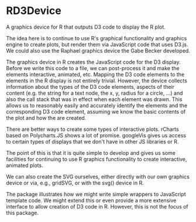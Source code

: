 RD3Device
=========

A graphics device for R that outputs D3 code to display the R plot.

The idea here is to continue to use R's graphical functionality and
graphics engine to create plots, but render them via JavaScript
code that uses D3.js.  We could also use the Raphael graphics
device the Gabe Becker developed.

The graphics device in R creates the JavaScript code for the D3
display.  Before we write this code to a file, we can post-process it
and make the elements interactive, animated, etc.  Mapping the D3 code
elements to the elements in the R display is not entirely
trivial. However, the device collects information about the types of
the D3 code elements, aspects of their content (e.g. the string for a
text node, the x, y, radius for a circle, ...)  and also the call
stack that was in effect when each element was drawn.  This allows us
to reasonably easily and accurately identify the elements and the
corresponding D3 code element, assuming we know the basic contents of
the plot and how the are created.


There are better ways to create some types of interactive plots.
rCharts based on Polycharts.JS shows a lot of promise. googleVis gives
us access to certain types of displays that we don't have in other JS
libraries or R. 

The point of this is that it is quite simple to develop and gives us
some facilities for continuing to use R graphics functionality to
create interactive, animated plots.

We can also create the SVG ourselves, either directly with our own
graphics device or via, e.g., gridSVG, or with the svg() device in R.

The package illustrates how we might write simple wrappers to
JavaScript template code. We might extend this or even provide a more
extensive interface to allow creation of D3 code in R. However, this
is not the focus of this package.



